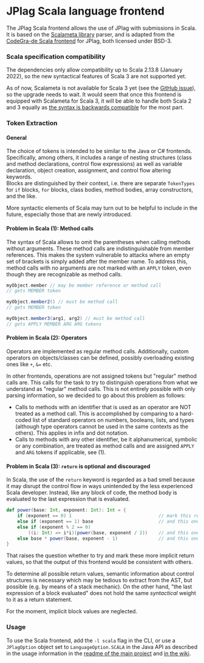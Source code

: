 # JPlag Scala language frontend

The JPlag Scala frontend allows the use of JPlag with submissions in Scala. <br>
It is based on the [Scalameta library](https://scalameta.org/) parser, and is adapted from
the [CodeGra-de Scala frontend](https://github.com/CodeGra-de/jplag/tree/master/jplag.frontend.scala) for JPlag, both
licensed under BSD-3.

### Scala specification compatibility

The dependencies only allow compatibility up to Scala 2.13.8 (January 2022), so the new syntactical features of Scala 3 
are not supported yet.

As of now, Scalameta is not available for Scala 3 yet (see the [GitHub issue](https://github.com/scalameta/scalameta/issues/2485)), 
so the upgrade needs to wait. It would seem that once this frontend is equipped with Scalameta for Scala 3, it will be able to handle both Scala 2 and 3 equally as [the syntax is backwards compatible](https://scala-lang.org/2019/12/18/road-to-scala-3.html#:~:text=Scala%203%20is%20backwards%20compatible%20with%20Scala%202) for the most part.

### Token Extraction

#### General

The choice of tokens is intended to be similar to the Java or C# frontends. Specifically, among others, it includes a
range of nesting structures (class and method declarations, control flow expressions) as well as variable declaration,
object creation, assignment, and control flow altering keywords. <br>
Blocks are distinguished by their context, i.e. there are separate `TokenTypes` for `if` blocks, `for` blocks, class
bodies, method bodies, array constructors, and the like.

More syntactic elements of Scala may turn out to be helpful to include in the future, especially those that are newly
introduced.

#### Problem in Scala (1): Method calls

The syntax of Scala allows to omit the parentheses when calling methods without arguments. These method calls are
indistinguishable from member references. This makes the system vulnerable to attacks where an empty set of brackets is
simply added after the member name. To address this, method calls with no arguments are not marked with an `APPLY`
token, even though they are recognizable as method calls.

```scala
myObject.member // may be member reference or method call
// gets MEMBER token

myObject.member2() // must be method call
// gets MEMBER token

myObject.member3(arg1, arg2) // must be method call
// gets APPLY MEMBER ARG ARG tokens
```

#### Problem in Scala (2): Operators

Operators are implemented as regular method calls. Additionally, custom operators on objects/classes can be defined,
possibly overloading existing ones like `+`, `&=` etc.

In other frontends, operations are not assigned tokens but "regular" method calls are. This calls for the task to try to
distinguish operations from what we understand as "regular" method calls. This is not entirely possible with only
parsing information, so we decided to go about this problem as follows:

- Calls to methods with an identifier that is used as an operator are NOT treated as a method call. This is accomplished
  by comparing to a hard-coded list of standard operators on numbers, booleans, lists, and types (although type
  operators cannot be used in the same contexts as the others). This applies in infix and dot notation.
- Calls to methods with any other identifier, be it alphanumerical, symbolic or any combination, are treated as method
  calls and are assigned `APPLY` and `ARG` tokens if applicable, see (1).

#### Problem in Scala (3): `return` is optional and discouraged

In Scala, the use of the `return` keyword is regarded as a bad smell because it may disrupt the control flow in ways
unintended by the less experienced Scala developer.
Instead, like any block of code, the method body is evaluated to the last expression that is evaluated.

```scala
def power(base: Int, exponent: Int): Int = {
    if (exponent == 0) 1                                // mark this return value?
    else if (exponent == 1) base                        // and this one?
    else if (exponent % 2 == 0) 
        ((i: Int) => i*i)(power(base, exponent / 2))    // and this one?
    else base * power(base, exponent - 1)               // and this one?
}
```
That raises the question whether to try and mark these more implicit return values, so that the output of this frontend
would be consistent with others.

To determine all possible return values, semantic information about control structures is necessary which may be tedious
to extract from the AST, but possible (e.g. by means of a stack mechanic).
On the other hand, "the last expression of a block evaluated" does not hold the same _syntactical_ weight to it as a return
statement.

For the moment, implicit block values are neglected.

### Usage

To use the Scala frontend, add the `-l scala` flag in the CLI, or use a `JPlagOption` object set
to `LanguageOption.SCALA` in the Java API as described in the usage information in
the [readme of the main project](https://github.com/jplag/JPlag#usage)
and [in the wiki](https://github.com/jplag/JPlag/wiki/1.-How-to-Use-JPlag).
